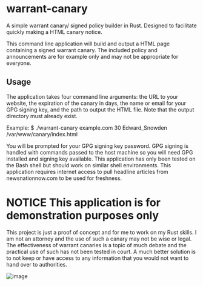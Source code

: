 # warrant-canary
A simple warrant canary/ signed policy builder in Rust. Designed to facilitate quickly making a HTML canary notice.

This command line application will build and output a HTML page containing a signed warrant canary. The included policy and announcements are for example only and may not be appropriate for everyone.

## Usage
The application takes four command line arguments: the URL to your website, the expiration of the canary in days, the name or email for your GPG signing key, and the path to output the HTML file. Note that the output directory must already exist.

Example: $ ./warrant-canary example.com 30 Edward_Snowden /var/www/canary/index.html

You will be prompted for your GPG signing key password. GPG signing is handled with commands passed to the host machine so you will need GPG installed and signing key
available. This application has only been tested on the Bash shell but should work on similar shell environments. This application requires internet access to pull headline articles from newsnationnow.com to be used for freshness.

# NOTICE This application is for demonstration purposes only
This project is just a proof of concept and for me to work on my Rust skills. I am not an attorney and the use of such a canary may not be wise or legal. 
The effectiveness of warrant canaries is a topic of much debate and the practical use of such has not been tested in court.
A much better solution is to not keep or have access to any information that you would not want to hand over to authorities. 


![image](https://github.com/patrickramp/warrant-canary/assets/142554235/1d5d431c-ae32-44b1-b6d9-dbedd47a5257)
